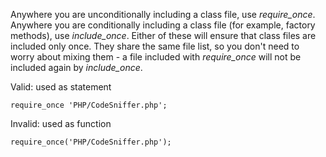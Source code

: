 Anywhere you are unconditionally including a class file, use <em>require_once</em>. Anywhere you are conditionally including a class file (for example, factory methods), use <em>include_once</em>. Either of these will ensure that class files are included only once. They share the same file list, so you don't need to worry about mixing them - a file included with <em>require_once</em> will not be included again by <em>include_once</em>.

Valid: used as statement
```
require_once 'PHP/CodeSniffer.php';
```

Invalid: used as function
```
require_once('PHP/CodeSniffer.php');
```
